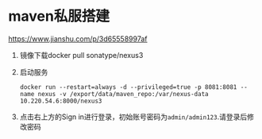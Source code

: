 # maven私服搭建

<https://www.jianshu.com/p/3d65558997af>

1. 镜像下载docker pull sonatype/nexus3

2. 启动服务

   ```shell
   docker run --restart=always -d --privileged=true -p 8081:8081 --name nexus -v /export/data/maven_repo:/var/nexus-data 10.220.54.6:8000/nexus3
   ```

3. 点击右上方的Sign in进行登录，初始账号密码为`admin/admin123`.请登录后修改密码